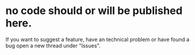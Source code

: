 # no code should or will be published here.
If you want to suggest a feature, have an technical problem or have found a bug open a new thread under "Issues".
